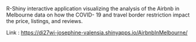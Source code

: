 R-Shiny interactive application visualizing the analysis of the Airbnb in Melbourne data on how the COVID-
19 and travel border restriction impact the price, listings, and reviews.

Link : https://di27wi-josephine-valensia.shinyapps.io/AirbnbInMelbourne/

